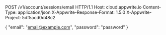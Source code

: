 POST /v1/account/sessions/email HTTP/1.1
Host: cloud.appwrite.io
Content-Type: application/json
X-Appwrite-Response-Format: 1.5.0
X-Appwrite-Project: 5df5acd0d48c2

{
  "email": "email@example.com",
  "password": "password"
}
